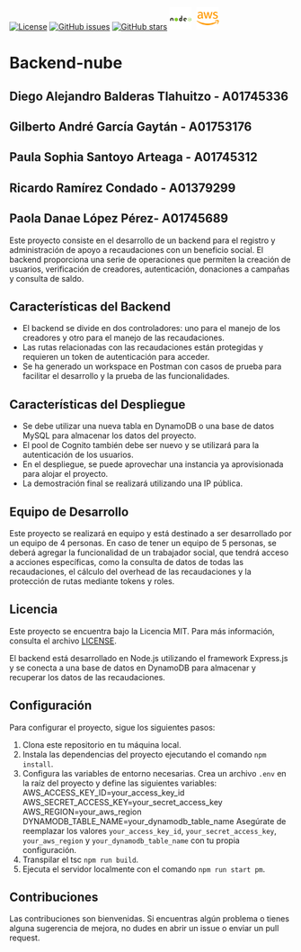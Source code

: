 [![License](https://img.shields.io/badge/License-MIT-blue.svg)](https://opensource.org/licenses/MIT)
[![GitHub issues](https://img.shields.io/github/issues/A01745312/Backend-nube)](https://github.com/A01745312/Backend-nube/issues)
[![GitHub stars](https://img.shields.io/github/stars/A01745312/Backend-nube)](https://github.com/A01745312/Backend-nube/stargazers)
<img src="https://github.com/devicons/devicon/blob/master/icons/nodejs/nodejs-original-wordmark.svg" title="NodeJS" alt="NodeJS" width="40" height="40"/>&nbsp;
  <img src="https://github.com/devicons/devicon/blob/master/icons/amazonwebservices/amazonwebservices-plain-wordmark.svg" title="AWS" alt="AWS" width="40" height="40"/>&nbsp;

# Backend-nube
## Diego Alejandro Balderas Tlahuitzo - A01745336
## Gilberto André García Gaytán - A01753176
## Paula Sophia Santoyo Arteaga - A01745312
## Ricardo Ramírez Condado - A01379299
## Paola Danae López Pérez- A01745689


Este proyecto consiste en el desarrollo de un backend para el registro y administración de apoyo a recaudaciones con un beneficio social. El backend proporciona una serie de operaciones que permiten la creación de usuarios, verificación de creadores, autenticación, donaciones a campañas y consulta de saldo.

## Características del Backend

- El backend se divide en dos controladores: uno para el manejo de los creadores y otro para el manejo de las recaudaciones.
- Las rutas relacionadas con las recaudaciones están protegidas y requieren un token de autenticación para acceder.
- Se ha generado un workspace en Postman con casos de prueba para facilitar el desarrollo y la prueba de las funcionalidades.

## Características del Despliegue

- Se debe utilizar una nueva tabla en DynamoDB o una base de datos MySQL para almacenar los datos del proyecto.
- El pool de Cognito también debe ser nuevo y se utilizará para la autenticación de los usuarios.
- En el despliegue, se puede aprovechar una instancia ya aprovisionada para alojar el proyecto.
- La demostración final se realizará utilizando una IP pública.

## Equipo de Desarrollo

Este proyecto se realizará en equipo y está destinado a ser desarrollado por un equipo de 4 personas. En caso de tener un equipo de 5 personas, se deberá agregar la funcionalidad de un trabajador social, que tendrá acceso a acciones específicas, como la consulta de datos de todas las recaudaciones, el cálculo del overhead de las recaudaciones y la protección de rutas mediante tokens y roles.


## Licencia

Este proyecto se encuentra bajo la Licencia MIT. Para más información, consulta el archivo [LICENSE](LICENSE).

El backend está desarrollado en Node.js utilizando el framework Express.js y se conecta a una base de datos en DynamoDB para almacenar y recuperar los datos de las recaudaciones.

## Configuración

Para configurar el proyecto, sigue los siguientes pasos:

1. Clona este repositorio en tu máquina local.
2. Instala las dependencias del proyecto ejecutando el comando `npm install`.
3. Configura las variables de entorno necesarias. Crea un archivo `.env` en la raíz del proyecto y define las siguientes variables:
AWS_ACCESS_KEY_ID=your_access_key_id
AWS_SECRET_ACCESS_KEY=your_secret_access_key
AWS_REGION=your_aws_region
DYNAMODB_TABLE_NAME=your_dynamodb_table_name
Asegúrate de reemplazar los valores `your_access_key_id`, `your_secret_access_key`, `your_aws_region` y `your_dynamodb_table_name` con tu propia configuración.
4. Transpilar el tsc `npm run build`.
5. Ejecuta el servidor localmente con el comando `npm run start pm`.



## Contribuciones

Las contribuciones son bienvenidas. Si encuentras algún problema o tienes alguna sugerencia de mejora, no dudes en abrir un issue o enviar un pull request.
